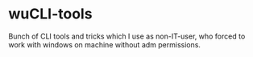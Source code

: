 # wuCLI-tools
Bunch of CLI tools and tricks which I use as non-IT-user, who forced to work with windows on machine without adm permissions.
